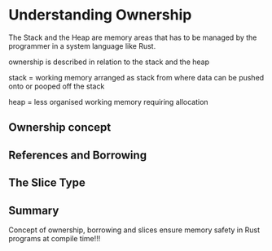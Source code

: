 # Understanding Ownership

The Stack and the Heap are memory areas that has to be managed 
by the programmer in a system language like Rust.

ownership is described in relation to the stack and the heap

stack = working memory arranged as stack from where data
can be pushed onto or pooped off the stack

heap = less organised working memory requiring allocation



## Ownership concept

## References and Borrowing

## The Slice Type


## Summary

Concept of ownership, borrowing and slices ensure memory
safety in Rust programs at compile time!!!
